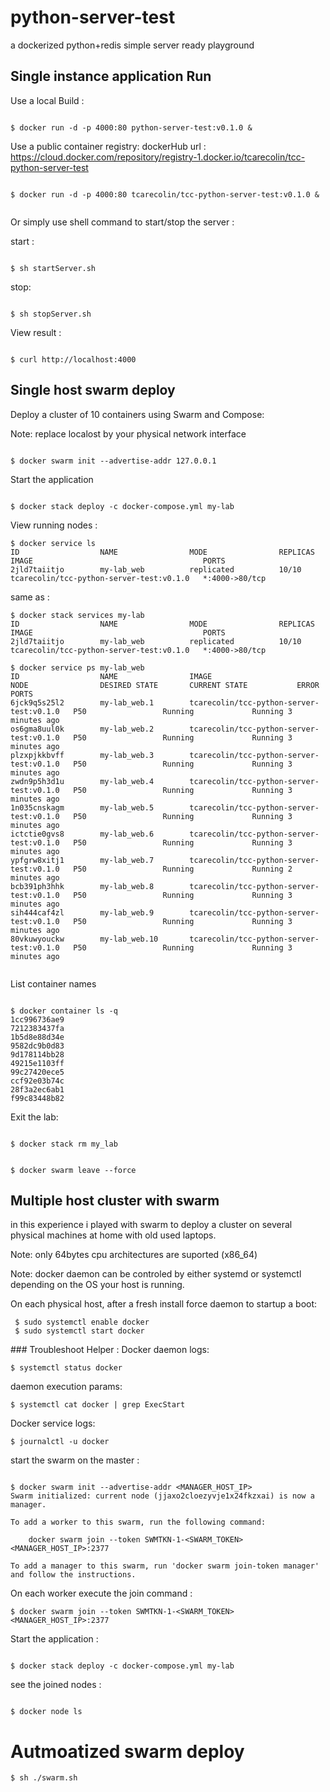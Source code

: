 # python-server-test
a dockerized python+redis simple server ready playground

## Single instance application Run

Use a local Build :

```

$ docker run -d -p 4000:80 python-server-test:v0.1.0 &

```

Use a public container registry:
dockerHub url : https://cloud.docker.com/repository/registry-1.docker.io/tcarecolin/tcc-python-server-test
```

$ docker run -d -p 4000:80 tcarecolin/tcc-python-server-test:v0.1.0 &


```

Or simply use shell command to start/stop the server :

start :
```

$ sh startServer.sh

```
stop:
```

$ sh stopServer.sh

```

View result :

```

$ curl http://localhost:4000

```

## Single host swarm deploy

Deploy a cluster of 10 containers using Swarm and Compose:

Note: replace localost by your physical network interface
```

$ docker swarm init --advertise-addr 127.0.0.1

```

Start the application
```

$ docker stack deploy -c docker-compose.yml my-lab

```

View running nodes :

```
$ docker service ls
ID                  NAME                MODE                REPLICAS            IMAGE                                      PORTS
2jld7taiitjo        my-lab_web          replicated          10/10               tcarecolin/tcc-python-server-test:v0.1.0   *:4000->80/tcp

```
same as :

```
$ docker stack services my-lab
ID                  NAME                MODE                REPLICAS            IMAGE                                      PORTS
2jld7taiitjo        my-lab_web          replicated          10/10               tcarecolin/tcc-python-server-test:v0.1.0   *:4000->80/tcp

```


```
$ docker service ps my-lab_web
ID                  NAME                IMAGE                                      NODE                DESIRED STATE       CURRENT STATE           ERROR               PORTS
6jck9q5s25l2        my-lab_web.1        tcarecolin/tcc-python-server-test:v0.1.0   P50                 Running             Running 3 minutes ago
os6gma8uul0k        my-lab_web.2        tcarecolin/tcc-python-server-test:v0.1.0   P50                 Running             Running 3 minutes ago
plzxpjkkbvff        my-lab_web.3        tcarecolin/tcc-python-server-test:v0.1.0   P50                 Running             Running 3 minutes ago
zwdn9p5h3d1u        my-lab_web.4        tcarecolin/tcc-python-server-test:v0.1.0   P50                 Running             Running 3 minutes ago
1n035cnskagm        my-lab_web.5        tcarecolin/tcc-python-server-test:v0.1.0   P50                 Running             Running 3 minutes ago
ictctie0gvs8        my-lab_web.6        tcarecolin/tcc-python-server-test:v0.1.0   P50                 Running             Running 3 minutes ago
ypfgrw8xitj1        my-lab_web.7        tcarecolin/tcc-python-server-test:v0.1.0   P50                 Running             Running 2 minutes ago
bcb391ph3hhk        my-lab_web.8        tcarecolin/tcc-python-server-test:v0.1.0   P50                 Running             Running 3 minutes ago
sih444caf4zl        my-lab_web.9        tcarecolin/tcc-python-server-test:v0.1.0   P50                 Running             Running 3 minutes ago
80vkuwyouckw        my-lab_web.10       tcarecolin/tcc-python-server-test:v0.1.0   P50                 Running             Running 3 minutes ago


```

List container names


```

$ docker container ls -q
1cc996736ae9
7212383437fa
1b5d8e88d34e
9582dc9b0d83
9d178114bb28
49215e1103ff
99c27420ece5
ccf92e03b74c
28f3a2ec6ab1
f99c83448b82

```

Exit the lab:

```

$ docker stack rm my_lab

```

```

$ docker swarm leave --force

```


## Multiple host cluster with swarm

in this experience i played with swarm to deploy a cluster on several physical machines at home with old used laptops.

Note: only 64bytes cpu architectures are suported (x86_64)

Note: docker daemon can be controled by either systemd or systemctl depending on the OS your host is running.

On each physical host, after a fresh install force daemon to startup a boot:
```
 $ sudo systemctl enable docker
 $ sudo systemctl start docker

```
### Troubleshoot Helper :
  Docker daemon logs:
  ```
  $ systemctl status docker
  ```

  daemon execution params:
  ```
  $ systemctl cat docker | grep ExecStart
  ```

  Docker service logs:
  ```
  $ journalctl -u docker
  ```
start the swarm on the master :
```

$ docker swarm init --advertise-addr <MANAGER_HOST_IP>
Swarm initialized: current node (jjaxo2cloezyvje1x24fkzxai) is now a manager.

To add a worker to this swarm, run the following command:

    docker swarm join --token SWMTKN-1-<SWARM_TOKEN> <MANAGER_HOST_IP>:2377

To add a manager to this swarm, run 'docker swarm join-token manager' and follow the instructions.

```

On each worker execute the join command :
```
$ docker swarm join --token SWMTKN-1-<SWARM_TOKEN> <MANAGER_HOST_IP>:2377
```

Start the application :
```

$ docker stack deploy -c docker-compose.yml my-lab
```

see the joined nodes :
```

$ docker node ls
```

# Autmoatized swarm deploy
```
$ sh ./swarm.sh
```

